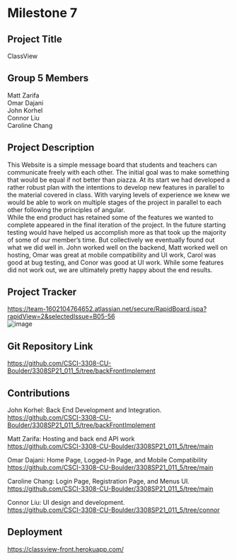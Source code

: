 # Milestone 7

## Project Title
ClassView<br>

## Group 5 Members
Matt Zarifa <br>
Omar Dajani <br>
John Korhel <br>
Connor Liu <br>
Caroline Chang <br>

## Project Description
This Website is a simple message board that students and teachers can communicate freely with each other. The initial goal was to make something that would be equal if not better than piazza. At its start we had developed a rather robust plan with the intentions to develop new features in parallel to the material covered in class. With varying levels of experience we knew we would be able to work on multiple stages of the project in parallel to each other following the principles of angular.
 <br>
While the end product has retained some of the features we wanted to complete appeared in the final iteration of the project. In the future starting testing would have helped us accomplish more as that took up the majority of some of our member’s time. But collectively we eventually found out what we did well in. John worked well on the backend, Matt worked well on hosting, Omar was great at mobile compatibility and UI work, Carol was good at bug testing, and Conor was good at UI work. While some features did not work out, we are ultimately pretty happy about the end results.
<br>

## Project Tracker
https://team-1602104764652.atlassian.net/secure/RapidBoard.jspa?rapidView=2&selectedIssue=B05-56<br>
![image](https://user-images.githubusercontent.com/47280380/115122263-d6dc2200-9f6b-11eb-8856-96a293fab491.png)<br>

## Git Repository Link
https://github.com/CSCI-3308-CU-Boulder/3308SP21_011_5/tree/backFrontImplement <br>

## Contributions
John Korhel: Back End Development and Integration. <br>
https://github.com/CSCI-3308-CU-Boulder/3308SP21_011_5/tree/backFrontImplement <br>

Matt Zarifa: Hosting and back end API work <br>
https://github.com/CSCI-3308-CU-Boulder/3308SP21_011_5/tree/main <br>

Omar Dajani: Home Page, Logged-In Page, and Mobile Compatibility <br>
https://github.com/CSCI-3308-CU-Boulder/3308SP21_011_5/tree/main <br>

Caroline Chang: Login Page, Registration Page, and Menus UI. <br>
https://github.com/CSCI-3308-CU-Boulder/3308SP21_011_5/tree/main <br>

Connor Liu: UI design and development. <br>
https://github.com/CSCI-3308-CU-Boulder/3308SP21_011_5/tree/connor <br>

## Deployment
https://classview-front.herokuapp.com/ <br>

